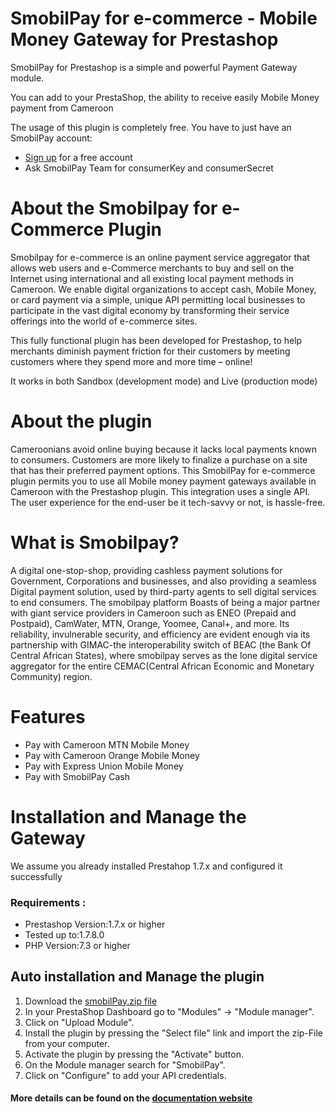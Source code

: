 # SmobilPay for e-commerce - Mobile Money Gateway for Prestashop
SmobilPay for Prestashop is a simple and powerful Payment Gateway module.

You can add to your PrestaShop, the ability to receive easily Mobile Money payment from Cameroon

The usage of this plugin is completely free. You have to just have an SmobilPay account:
* [Sign up](https://enkap.cm/) for a free account
* Ask SmobilPay Team for consumerKey and consumerSecret

# About the Smobilpay for e-Commerce Plugin
Smobilpay for e-commerce is an online payment service aggregator that allows web users and e-Commerce merchants to buy and sell on the Internet using international and all existing local payment methods in Cameroon.
We enable digital organizations to accept cash, Mobile Money, or card payment via a simple, unique API permitting local businesses to participate in the vast digital economy by transforming their service offerings into the world of e-commerce sites.

This fully functional plugin has been developed for Prestashop, to help merchants diminish payment friction for their customers by meeting customers where they spend more and more time – online!

It works in both Sandbox (development mode) and Live (production mode)

# About the plugin
Cameroonians avoid online buying because it lacks local payments known to consumers.
Customers are more likely to finalize a purchase on a site that has their preferred payment options. This SmobilPay for e-commerce plugin permits you to use all Mobile money payment gateways available in Cameroon with the Prestashop plugin. This integration uses a single API. The user experience for the end-user be it tech-savvy or not, is hassle-free.

# What is Smobilpay?
A digital one-stop-shop, providing cashless payment solutions for Government, Corporations and businesses, and also providing a seamless Digital payment solution, used by third-party agents to sell digital services to end consumers.
The smobilpay platform Boasts of being a major partner with giant service providers in Cameroon such as ENEO (Prepaid and Postpaid), CamWater, MTN, Orange, Yoomee, Canal+, and more. Its reliability, invulnerable security, and efficiency are evident enough via its partnership with GIMAC-the interoperability switch of BEAC (the Bank Of Central African States), where smobilpay serves as the lone digital service aggregator for the entire CEMAC(Central African Economic and Monetary Community) region.


# Features

* Pay with Cameroon MTN Mobile Money
* Pay with Cameroon Orange Mobile Money
* Pay with Express Union Mobile Money
* Pay with SmobilPay Cash

# Installation and Manage the Gateway
We assume you already installed Prestahop 1.7.x and configured it successfully

### Requirements :
* Prestashop Version:1.7.x or higher
* Tested up to:1.7.8.0
* PHP Version:7.3 or higher

## Auto installation and Manage the plugin
1. Download the [smobilPay.zip file](https://github.com/camoo/enkap-prestashop-gateway/releases/download/1.0.1/smobilpay.prestashop.zip)
2. In your PrestaShop Dashboard go to \"Modules\" -> \"Module manager\".
3. Click on \"Upload Module\".
4. Install the plugin by pressing the \"Select file\" link and import the zip-File from your computer.
5. Activate the plugin by pressing the \"Activate\" button.
6. On the Module manager search for \"SmobilPay\".
7. Click on \"Configure\" to add your API credentials.

#### More details can be found on the [documentation website](https://support.enkap.cm)

